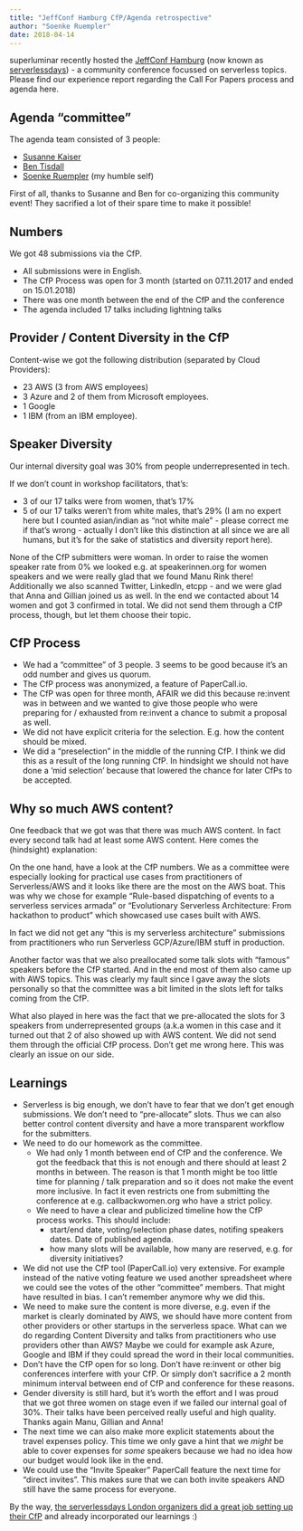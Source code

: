 ```yaml
---
title: "JeffConf Hamburg CfP/Agenda retrospective"
author: "Soenke Ruempler"
date: 2018-04-14
---
```


superluminar recently hosted the [JeffConf Hamburg](https://hamburg.jeffconf.com/) (now known as [serverlessdays](https://serverlessdays.io/)) - a community conference focussed on serverless topics. Please find our experience report regarding the Call For Papers process and agenda here.

## Agenda “committee”
The agenda team consisted of 3 people:

- [Susanne Kaiser](https://twitter.com/suksr)
- [Ben Tisdall](https://twitter.com/btisdall)
- [Soenke Ruempler](https://twitter.com/s0enke) (my humble self)

First of all, thanks to Susanne and Ben for co-organizing this community event! They sacrified a lot of their spare time to make it possible!

## Numbers

We got 48 submissions via the CfP.

- All submissions were in English.
- The CfP Process was open for 3 month (started on 07.11.2017 and ended on 15.01.2018)
- There was one month between the end of the CfP and the conference
- The agenda included 17 talks including lightning talks

## Provider / Content Diversity in the CfP

Content-wise we got the following distribution (separated by Cloud Providers):

- 23 AWS (3 from AWS employees)
- 3 Azure and 2 of them from Microsoft employees.
- 1 Google
- 1 IBM (from an IBM employee).

## Speaker Diversity

Our internal diversity goal was 30% from people underrepresented in tech.

If we don’t count in workshop facilitators, that’s:

- 3 of our 17 talks were from women, that’s 17%
- 5 of our 17 talks weren’t from white males, that’s 29% (I am no expert here but I counted asian/indian as “not white male” - please correct me if that’s wrong - actually I don’t like this distinction at all since we are all humans, but it’s for the sake of statistics and diversity report here).

None of the CfP submitters were woman. In order to raise the women speaker rate from 0% we looked e.g. at speakerinnen.org for women speakers and we were really glad that we found Manu Rink there! Additionally we also scanned Twitter, LinkedIn, etcpp - and we were glad that Anna and Gillian joined us as well. In the end we contacted about 14 women and got 3 confirmed in total. We did not send them through a CfP process, though, but let them choose their topic.

## CfP Process

- We had a “committee” of 3 people. 3 seems to be good because it’s an odd number and gives us quorum.
- The CfP process was anonymized, a feature of PaperCall.io.
- The CfP was open for three month, AFAIR we did this because re:invent was in between and we wanted to give those people who were preparing for / exhausted from re:invent a chance to submit a proposal as well.
- We did not have explicit criteria for the selection. E.g. how the content should be mixed.
- We did a “preselection” in the middle of the running CfP. I think we did this as a result of the long running CfP. In hindsight we should not have done a ‘mid selection’ because that lowered the chance for later CfPs to be accepted. 

## Why so much AWS content?

One feedback that we got was that there was much AWS content. In fact every second talk had at least some AWS content. Here comes the (hindsight) explanation:

On the one hand, have a look at the CfP numbers. We as a committee were especially looking for practical use cases from practitioners of Serverless/AWS and it looks like there are the most on the AWS boat. This was why we chose for example “Rule-based dispatching of events to a serverless services armada” or “Evolutionary Serverless Architecture: From hackathon to product” which showcased use cases built with AWS.

In fact we did not get any “this is my serverless architecture” submissions from practitioners who run Serverless GCP/Azure/IBM stuff in production. 

Another factor was that we also preallocated some talk slots with “famous” speakers before the CfP started. And in the end most of them also came up with AWS topics. This was clearly my fault since I gave away the slots personally so that the committee was a bit limited in the slots left for talks coming from the CfP.

What also played in here was the fact that we pre-allocated the slots for 3 speakers from underrepresented groups (a.k.a women in this case and it turned out that 2 of also showed up with AWS content. We did not send them through the official CfP process. Don’t get me wrong here. This was clearly an issue on our side. 

## Learnings
- Serverless is big enough, we don’t have to fear that we don’t get enough submissions. We don’t need to “pre-allocate” slots. Thus we can also better control content diversity and have a more transparent workflow for the submitters.
- We need to do our homework as the committee. 
  - We had only 1 month between end of CfP and the conference. We got the feedback that this is not enough and there should at least 2 months in between. The reason is that 1 month might be too little time for planning / talk preparation and so it does not make the event more inclusive. In fact it even restricts one from submitting the conference at e.g. callbackwomen.org who have a strict policy.
  - We need to have a clear and publicized timeline how the CfP process works. This should include:
     - start/end date, voting/selection phase dates, notifing speakers dates. Date of published agenda.
     - how many slots will be available, how many are reserved, e.g. for diversity initiatives?
- We did not use the CfP tool (PaperCall.io) very extensive. For example instead of the native voting feature we used another spreadsheet where we could see the votes of the other “committee” members. That might have resulted in bias. I can’t remember anymore why we did this. 
- We need to make sure the content is more diverse, e.g. even if the market is clearly dominated by AWS, we should have more content from other providers or other startups in the serverless space. What can we do regarding Content Diversity and talks from practitioners who use providers other than AWS? Maybe we could for example ask Azure, Google and IBM if they could spread the word in their local communities.
- Don’t have the CfP open for so long. Don’t have re:invent or other big conferences interfere with your CfP. Or simply don’t sacrifice a 2 month minimum interval between end of CfP and conference for these reasons.
- Gender diversity is still hard, but it’s worth the effort and I was proud that we got three women on stage even if we failed our internal goal of 30%. Their talks have been perceived really useful and high quality. Thanks again Manu, Gillian and Anna! 
- The next time we can also make more explicit statements about the travel expenses policy. This time we only gave a hint that we *might* be able to cover expenses for *some* speakers because we had no idea how our budget would look like in the end.
- We could use the “Invite Speaker” PaperCall feature the next time for “direct invites”. This makes sure that we can both invite speakers AND still have the same process for everyone.

By the way, [the serverlessdays London organizers did a great job setting up their CfP](https://www.papercall.io/serverlessldn) and already incorporated our learnings :) 

